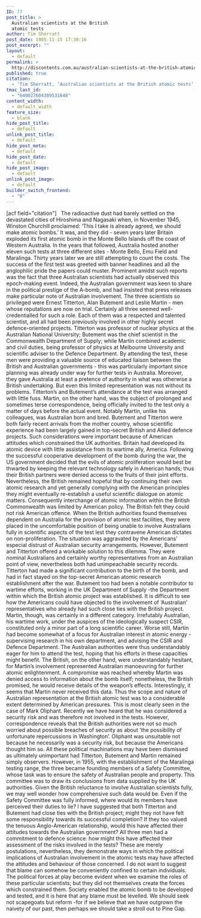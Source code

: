 ```yaml
---
ID: 77
post_title: >
  Australian scientists at the British
  atomic tests
author: Tim Sherratt
post_date: 1985-11-15 17:30:16
post_excerpt: ""
layout:
  - default
permalink: >
  http://discontents.com.au/australian-scientists-at-the-british-atomic-tests/
published: true
citation:
  - 'Tim Sherratt, ‘Australian scientists at the British atomic tests’, in Robyn Williams (editor), <em>Science Show 2</em>, Nelson, 1985, pp. 216-9. Broadcast on ABC Science Show, 11 May 1985.'
tmac_last_id:
  - "640027604389531648"
content_width:
  - default_width
feature_size:
  - blank
hide_post_title:
  - default
unlink_post_title:
  - default
hide_post_meta:
  - default
hide_post_date:
  - default
hide_post_image:
  - default
unlink_post_image:
  - default
builder_switch_frontend:
  - "0"
---
```

[acf field="citation"]   The radioactive dust had barely settled on the devastated cities of Hiroshima and Nagasaki when, in November 1945, Winston Churchill proclaimed: ‘This I take is already agreed, we should make atomic bombs.’ It was, and they did - seven years later Britain exploded its first atomic bomb in the Monte Bello Islands off the coast of Western Australia. In the years that followed, Australia hosted another eleven such tests at three different sites - Monte Bello, Emu Field and Maralinga. Thirty years later we are still attempting to count the costs.<!--more--> The success of the first test was greeted with banner headlines and all the anglophilic pride the papers could muster. Prominent amidst such reports was the fact that three Australian scientists had actually observed this epoch-making event. Indeed, the Australian government was keen to share in the political prestige of the A-bomb, and had insisted that press releases make particular note of Australian involvement. The three scientists so privileged were Ernest Titterton, Alan Butement and Leslie Martin - men whose reputations are now on trial. Certainly all three seemed well-credentialled for such a role. Each of them was a respected and talented scientist, and all had been previously involved in other highly secret defence-oriented projects. Titterton was professor of nuclear physics at the Australian National University; Butement was the chief scientist in the Commonwealth Department of Supply; while Martin combined academic and civil duties, being professor of physics at Melbourne University and scientific adviser to the Defence Department. By attending the test, these men were providing a valuable source of educated liaison between the British and Australian governments - this was particularly important since planning was already under way for further tests in Australia. Moreover, they gave Australia at least a pretence of authority in what was otherwise a British undertaking. But even this limited representation was not without its problems. Titterton’s and Butement’s attendance at the test was arranged with little fuss. Martin, on the other hand, was the subject of prolonged and sometimes terse correspondence, being officially invited to the test only a matter of days before the actual event. Notably Martin, unlike his colleagues, was Australian born and bred. Butement and Titterton were both fairly recent arrivals from the mother country, whose scientific experience had been largely gained in top-secret British and Allied defence projects. Such considerations were important because of American attitudes which constrained the UK authorities. Britain had developed its atomic device with little assistance from its wartime ally, America. Following the successful cooperative development of the bomb during the war, the US government decided that the evils of atomic proliferation would best be thwarted by keeping the relevant technology safely in American hands; thus their British partners were denied access to the fruits of their joint efforts. Nevertheless, the British remained hopeful that by continuing their own atomic research and yet generally complying with the American principles they might eventually re-establish a useful scientific dialogue on atomic matters. Consequently interchange of atomic information within the British Commonwealth was limited by American policy. The British felt they could not risk American offence. When the British authorities found themselves dependent on Australia for the provision of atomic test facilities, they were placed in the uncomfortable position of being unable to involve Australians fully in scientific aspects of the test lest they contravene American dictates on non-proliferation. The situation was aggravated by the Americans’ especial distrust of Australian security arrangements. However, Butement and Titterton offered a workable solution to this dilemma. They were nominal Australians and certainly worthy representatives from an Australian point of view, nevertheless both had unimpeachable security records. Titterton had made a significant contribution to the birth of the bomb, and had in fact stayed on the top-secret American atomic research establishment after the war. Butement too had been a notable contributor to wartime efforts, working in the UK Department of Supply -the Department within which the British atomic project was established. It is difficult to see how the Americans could have objected to the involvement of ‘Australian’ representatives who already had such close ties with the British project. Martin, though, was certainly in a different category. Irrefutably Australian, his wartime work, under the auspices of the ideologically suspect CSIR, constituted only a minor part of a long scientific career. Worse still, Martin had become somewhat of a focus for Australian interest in atomic energy -supervising research in his own department, and advising the CSIR and Defence Department. The Australian authorities were thus understandably eager for him to attend the test, hoping that his efforts in these capacities might benefit. The British, on the other hand, were understandably hesitant, for Martin’s involvement represented Australian manoeuvring for further atomic enlightenment. A compromise was reached whereby Martin was denied access to information about the bomb itself; nonetheless, the British promised, he would receive details of the weapon’s effects. Interestingly, it seems that Martin never received this data. Thus the scope and nature of Australian representation at the British atomic test was to a considerable extent determined by American pressures. This is most clearly seen in the case of Mark Oliphant. Recently we have heard that he was considered a security risk and was therefore not involved in the tests. However, correspondence reveals that the British authorities were not so much worried about possible breaches of security as about ‘the possibility of unfortunate repercussions in Washington’. Oliphant was unsuitable not because he necessarily was a security risk, but because the Americans thought him so. All these political machinations may have been dismissed as ultimately unimportant had Titterton, Butement and Martin remained simply observers. However, in 1955, with the establishment of the Maralinga testing range, the three became founding members of a Safety Committee, whose task was to ensure the safety of Australian people and property. This committee was to draw its conclusions from data supplied by the UK authorities. Given the British reluctance to involve Australian scientists fully, we may well wonder how comprehensive such data would be. Even if the Safety Committee was fully informed, where would its members have perceived their duties to lie? I have suggested that both Titterton and Butement had close ties with the British project; might they not have felt some responsibility towards its successful completion? If they too valued the tenuous Anglo-American relationship, would this have affected their attitudes towards the Australian government? All three men had a commitment to defence science: how might this have affected their assessment of the risks involved in the tests? These are merely postulations, nevertheless, they demonstrate ways in which the political implications of Australian involvement in the atomic tests may have affected the attitudes and behaviour of those concerned. I do not want to suggest that blame can somehow be conveniently confined to certain individuals. The political forces at play become evident when we examine the roles of these particular scientists; but they did not themselves create the forces which constrained them. Society enabled the atomic bomb to be developed and tested, and it is here that any blame must be levelled. We should seek not scapegoats but reform -for if we believe that we have outgrown the naivety of our past, then perhaps we should take a stroll out to Pine Gap.
